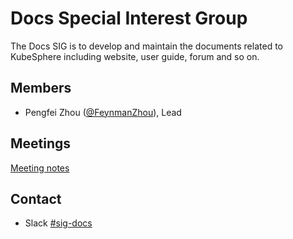 # Docs Special Interest Group

The Docs SIG is to develop and maintain the documents related to KubeSphere including website, user guide, forum and so on.

## Members

- Pengfei Zhou ([@FeynmanZhou](https://github.com/FeynmanZhou)), Lead

## Meetings

[Meeting notes](https://docs.google.com/document/d/1tyB2RDJFmfwFfO2ok9dH7ttZRICDiaogSI12Ajz9CD0/)

## Contact

- Slack [#sig-docs](https://kubesphere.slack.com/messages/sig-docs)